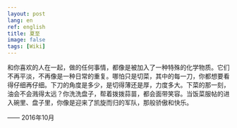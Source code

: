 ```yaml
---
layout: post
lang: en
ref: english
title: 夏至
image: false
tags: [Wiki]
---
```




和你喜欢的人在一起，做的任何事情，都像是被加入了一种特殊的化学物质。它们不再平淡，不再像是一种日常的重复。哪怕只是切菜，其中的每一刀，你都想要看得仔细再仔细。下刀的角度是多少，是切得薄还是厚，力度多大。下菜的那一刻，油会不会溅得太远？你洗洗盘子，帮着拨拨蒜苗，都会面带笑容。当饭菜服帖的进入碗里、盘子里，你像是迎来了凯旋而归的军队，那般骄傲和快乐。

 —— 2016年10月